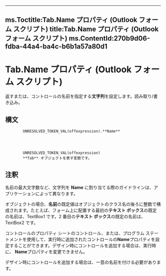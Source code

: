 

---
ms.Toctitle:Tab.Name プロパティ (Outlook フォーム スクリプト)
title:Tab.Name プロパティ (Outlook フォーム スクリプト)
ms.ContentId:270b9d06-fdba-44a4-ba4c-b6b1a57a80d1
---
# Tab.Name プロパティ (Outlook フォーム スクリプト)




返すまたは、コントロールの名前を指定する**文字列**を設定します。読み取り/書き込み。

## 構文

            UNRESOLVED_TOKEN_VAL(offexpression).**Name**




            UNRESOLVED_TOKEN_VAL(offexpression)
            **Tab** オブジェクトを表す変数です。



## 注釈
名前の最大文字数など、文字列を **Name** に割り当てる際のガイドラインは、アプリケーションによって異なります。



オブジェクトの場合、**名前**の既定値はオブジェクトのクラス名の後ろに整数で構成されます。たとえば、フォーム上に配置する最初の**テキスト ボックス**の既定の名前は、TextBox1 です。2 番目の**テキスト ボックス**の既定の名前は、TextBox2 です。



コントロールのプロパティ シートのコントロール、または、プログラム ステートメントを使用して、実行時に追加されたコントロールの**Name**プロパティを設定することができます。デザイン時にコントロールを追加する場合は、実行時に、 **Name**プロパティを変更できません。



デザイン時にコントロールを追加する場合は、一意の名前を付ける必要があります。




